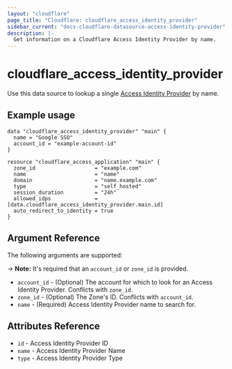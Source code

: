 ```yaml
---
layout: "cloudflare"
page_title: "Cloudflare: cloudflare_access_identity_provider"
sidebar_current: "docs-cloudflare-datasource-access-identity-provider"
description: |-
  Get information on a Cloudflare Access Identity Provider by name.
---
```


# cloudflare_access_identity_provider

Use this data source to lookup a single [Access Identity Provider][access_identity_provider_guide] by name.

## Example usage

```hcl
data "cloudflare_access_identity_provider" "main" {
  name = "Google SSO"
  account_id = "example-account-id"
}

resource "cloudflare_access_application" "main" {
  zone_id                   = "example.com"
  name                      = "name"
  domain                    = "name.example.com"
  type                      = "self_hosted"
  session_duration          = "24h"
  allowed_idps              = [data.cloudflare_access_identity_provider.main.id]
  auto_redirect_to_identity = true
}
```

## Argument Reference
The following arguments are supported:

-> **Note:** It's required that an `account_id` or `zone_id` is provided.

* `account_id` - (Optional) The account for which to look for an Access Identity Provider. Conflicts with `zone_id`.
* `zone_id` - (Optional) The Zone's ID. Conflicts with `account_id`.
* `name` - (Required) Access Identity Provider name to search for.

## Attributes Reference

- `id` - Access Identity Provider ID
- `name` - Access Identity Provider Name
- `type` - Access Identity Provider Type

[access_identity_provider_guide]: https://developers.cloudflare.com/cloudflare-one/identity/idp-integration
